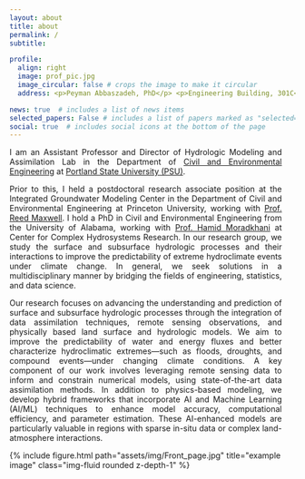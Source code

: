 ```yaml
---
layout: about
title: about
permalink: /
subtitle: 

profile:
  align: right
  image: prof_pic.jpg
  image_circular: false # crops the image to make it circular
  address: <p>Peyman Abbaszadeh, PhD</p> <p>Engineering Building, 301C</p> <p>1930 SW 4th Ave, Portland, OR 97201</p>

news: true  # includes a list of news items
selected_papers: False # includes a list of papers marked as "selected={true}"
social: true  # includes social icons at the bottom of the page
---
```

<p style="text-align: justify; margin-right: 0.25in;">
  I am an Assistant Professor and Director of Hydrologic Modeling and Assimilation Lab in the Department of <a href="https://www.pdx.edu/civil-environmental-engineering/">Civil and Environmental Engineering</a> at <a href="https://www.pdx.edu">Portland State University (PSU)</a>.
</p>

<p style="text-align: justify; margin-right: 0.25in;">
  Prior to this, I held a postdoctoral research associate position at the Integrated Groundwater Modeling Center in the Department of Civil and Environmental Engineering at Princeton University, working with <a href="http://maxwell.princeton.edu">Prof. Reed Maxwell</a>. I hold a PhD in Civil and Environmental Engineering from the University of Alabama, working with <a href="https://moradkhani.ua.edu">Prof. Hamid Moradkhani</a> at Center for Complex Hydrosystems Research. In our research group, we study the surface and subsurface hydrologic processes and their interactions to improve the predictability of extreme hydroclimate events under climate change. In general, we seek solutions in a multidisciplinary manner by bridging the fields of engineering, statistics, and data science.
</p>

<p style="text-align: justify; margin-right: 0.25in;">
  Our research focuses on advancing the understanding and prediction of surface and subsurface hydrologic processes through the integration of data assimilation techniques, remote sensing observations, and physically based land surface and hydrologic models. We aim to improve the predictability of water and energy fluxes and better characterize hydroclimatic extremes—such as floods, droughts, and compound events—under changing climate conditions. A key component of our work involves leveraging remote sensing data to inform and constrain numerical models, using state-of-the-art data assimilation methods. In addition to physics-based modeling, we develop hybrid frameworks that incorporate AI and Machine Learning (AI/ML) techniques to enhance model accuracy, computational efficiency, and parameter estimation. These AI-enhanced models are particularly valuable in regions with sparse in-situ data or complex land-atmosphere interactions.
</p>

<div class="row justify-content-sm-center">
    <div class="col-sm-10 mt-3 mt-md-0">
        {% include figure.html path="assets/img/Front_page.jpg" title="example image" class="img-fluid rounded z-depth-1" %}
    </div>
</div>




